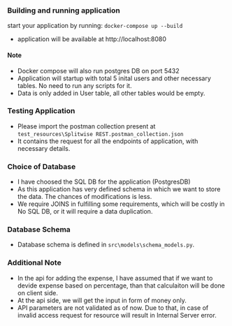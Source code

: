 ### Building and running application

start your application by running:
`docker-compose up --build`

* application will be available at http://localhost:8080

#### Note
* Docker compose will also run postgres DB on port 5432
* Application will startup with total 5 inital users and other necessary tables. No need to run any scripts for it.
* Data is only added in User table, all other tables would be empty.

### Testing Application

* Please import the postman collection present at `test_resources\Splitwise REST.postman_collection.json`
* It contains the request for all the endpoints of application, with necessary details.

### Choice of Database

* I have choosed the SQL DB for the application (PostgresDB)
* As this application has very defined schema in which we want to store the data. The chances of modifications is less.
* We require JOINS in fulfilling some requirements, which will be costly in No SQL DB, or it will require a data duplication.

### Database Schema

* Database schema is defined in `src\models\schema_models.py`.

### Additional Note
* In the api for adding the expense, I have assumed that if we want to devide expense based on percentage, than that calculaiton will be done on client side.
* At the api side, we will get the input in form of money only.
* API parameters are not validated as of now. Due to that, in case of invalid access request for resource will result in Internal Server error.

